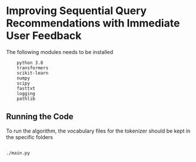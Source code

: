 # Improving Sequential Query Recommendations with Immediate User Feedback

The following modules needs to be installed

```
    python 3.8
    transformers
    scikit-learn
    numpy
    scipy
    fasttxt
    logging
    pathlib
```
## Running the Code

To run the algorithm, the vocabulary files for the tokenizer should be kept in the specific folders
```

./main.py

```

```

